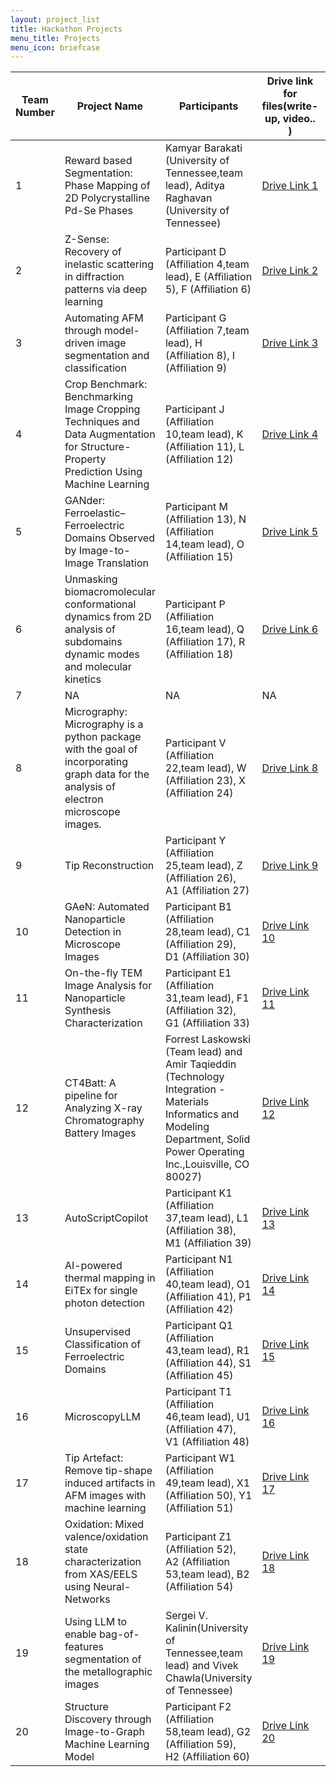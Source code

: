 ```yaml
---
layout: project_list
title: Hackathon Projects
menu_title: Projects
menu_icon: briefcase
---
```


| Team Number | Project Name         | Participants                              | Drive link for files(write-up, video.. )  | GitHub/colab/code link |
|-------------|-----------------------|------------------------------------------|-----------------------------------|-----------|
| 1           | Reward based Segmentation:  Phase Mapping of 2D Polycrystalline Pd-Se Phases  | Kamyar Barakati (University of Tennessee,team lead), Aditya Raghavan (University of Tennessee) | [Drive Link 1](https://drive.google.com/drive/folders/11u5boZctCPljXoheYjtcpB103k_3yrVU?usp=drive_link)                | [code link](https://colab.research.google.com/drive/16Sw1T5Tgo121D4IUPTUF3Lm_WGyESmYs?usp=sharing) |
| 2           | Z-Sense: Recovery of inelastic scattering in diffraction patterns via deep learning| Participant D (Affiliation 4,team lead), E (Affiliation 5), F (Affiliation 6) | [Drive Link 2](https://drive.google.com/drive/folders/120M4D4Wvxrd1ccbEEoLPEP5esTvsr9lr?usp=drive_link)                | [code link](https://github.com/dasol-yoon/ZSense) |
| 3           | Automating AFM through model-driven image segmentation and classification             | Participant G (Affiliation 7,team lead), H (Affiliation 8), I (Affiliation 9) | [Drive Link 3](https://drive.google.com/drive/folders/120EWOBBKqgJM6EBALVRNT9TZcAgNq9fG?usp=drive_link)                | [code link](https://github.com/swelborn/team-10) |
| 4           | Crop Benchmark: Benchmarking Image Cropping Techniques and Data Augmentation for Structure-Property Prediction Using Machine Learning | Participant J (Affiliation 10,team lead), K (Affiliation 11), L (Affiliation 12) | [Drive Link 4](https://drive.google.com/drive/folders/120NI_yGSBbyG1z3frISwYR1k9Nj-Ro8l?usp=drive_link)               | [code link](https://drive.google.com/file/d/1IAjUSwWDp3y1pxO5Nl413kw512e95nqm/view?usp=sharing) |
| 5           | GANder: Ferroelastic–Ferroelectric Domains Observed by Image-to-Image Translation               | Participant M (Affiliation 13), N (Affiliation 14,team lead), O (Affiliation 15) | [Drive Link 5](https://drive.google.com/drive/folders/120aacIo92APMLo__jbaIO9FT1D_hqKcT?usp=drive_link)               | [code link](https://github.com/yssion/mic-hackathon-GANder) |
| 6           | Unmasking biomacromolecular conformational dynamics from 2D analysis of subdomains dynamic modes and molecular kinetics | Participant P (Affiliation 16,team lead), Q (Affiliation 17), R (Affiliation 18) | [Drive Link 6](https://drive.google.com/drive/folders/120czHNdUNsXaTI7IpSDXQWPvzwyEw1b4?usp=drive_link)               | [code link](https://github.com/pyF4all/afm_md_dmd/tree/main) |
| 7           | NA       | NA | NA               | NA
| 8           | Micrography: Micrography is a python package with the goal of incorporating graph data for the analysis of electron microscope images.          | Participant V (Affiliation 22,team lead), W (Affiliation 23), X (Affiliation 24) | [Drive Link 8](https://drive.google.com/drive/folders/121hqbQhchUgT7ZlW-y-0xB9127HQWnid?usp=drive_link)               | [code link](https://github.com/alexk101/micrography) |
| 9           | Tip Reconstruction   | Participant Y (Affiliation 25,team lead), Z (Affiliation 26), A1 (Affiliation 27) | [Drive Link 9](https://drive.google.com/drive/folders/121rRH1thsv63KOitS9MUpVNIb4pyTq8n?usp=drive_link)               | [code link1](https://github.com/nickkolev97/Tip_deconvolution_hack) [code link2](https://github.com/ilev-sergey/Tip_deconvolution_hack)|
| 10         | GAeN: Automated Nanoparticle Detection in Microscope Images                 | Participant B1 (Affiliation 28,team lead), C1 (Affiliation 29), D1 (Affiliation 30) | [Drive Link 10](https://drive.google.com/drive/folders/121xV6cUYb8b5YpbL-Zd4x_mzMhlJxelG?usp=drive_link) | [code link](https://github.com/JosepCru/Hackathon-2024-GAeN)             |
| 11          | On-the-fly TEM Image Analysis for Nanoparticle Synthesis Characterization | Participant E1 (Affiliation 31,team lead), F1 (Affiliation 32), G1 (Affiliation 33) | [Drive Link 11](https://drive.google.com/drive/folders/122W1Jc_lMp2YVkgZCkhelgRPik-URXW9?usp=drive_link)              | [code link](https://github.com/lanceyao-research/Hackathon2024Submission/tree/main) |
| 12          | CT4Batt: A pipeline for Analyzing X-ray Chromatography Battery Images             | Forrest Laskowski (Team lead) and Amir Taqieddin (Technology Integration - Materials Informatics and Modeling Department, Solid Power Operating Inc.,Louisville, CO 80027) | [Drive Link 12](https://solidpower-my.sharepoint.com/:f:/g/personal/amir_taqieddin_solidpowerbattery_com/EuVM7mL86v5Hq-ZjCC6zfCkBYorT4HaN4nPgdcfzC2PLJg?e=pz19XI)              | [code link](https://github.com/MIM-SP/CT4Batt) |
| 13         | AutoScriptCopilot        | Participant K1 (Affiliation 37,team lead), L1 (Affiliation 38), M1 (Affiliation 39) | [Drive Link 13](https://drive.google.com/drive/folders/123BAAJnAccojaPxiTgR-xil1Z8ZebpAZ?usp=drive_link)              | [code link](https://github.com/xyin-anl/AutoScriptCopilot) |
| 14          | AI-powered thermal mapping in EiTEx for single photon detection           | Participant N1 (Affiliation 40,team lead), O1 (Affiliation 41), P1 (Affiliation 42) | [Drive Link 14](https://drive.google.com/drive/folders/11uUNu9Lm58a15k82RgtB9wCduFshlhe0?usp=drive_link)   | [code link](https://github.com/vineet05k/Mic-hackathon-2024/tree/main) |           
| 15          | Unsupervised Classification of Ferroelectric Domains    | Participant Q1 (Affiliation 43,team lead), R1 (Affiliation 44), S1 (Affiliation 45) | [Drive Link 15](https://drive.google.com/drive/folders/11whoG89YanxYy883V6Eu2iaKMfubhOBz?usp=drive_link)              | [code link](https://github.com/arman-terpetrosyan/hack_the_microscope24/tree/main) |
| 16          | MicroscopyLLM        | Participant T1 (Affiliation 46,team lead), U1 (Affiliation 47), V1 (Affiliation 48) | [Drive Link 16](https://drive.google.com/drive/folders/11y4J0gsL85Tvg5T0dcjIHJFaPEsxb-1g?usp=drive_link)              | [code link](https://github.com/adibgpt/MicroscopyLLM-Bench) |
| 17          | Tip Artefact: Remove tip-shape induced artifacts in AFM images with machine learning | Participant W1 (Affiliation 49,team lead), X1 (Affiliation 50), Y1 (Affiliation 51) | [Drive Link 17](https://drive.google.com/drive/folders/11zFATLbXK5dMUNA_N1NVtuxIXLbDtFJP?usp=drive_link)              | [code link](https://colab.research.google.com/drive/1KDJZ5vj2egOJREjpg2l9TPNGx93PqSsW?usp=sharing) |
| 18          | Oxidation: Mixed valence/oxidation state characterization from XAS/EELS using Neural-Networks          | Participant Z1 (Affiliation 52), A2 (Affiliation 53,team lead), B2 (Affiliation 54) | [Drive Link 18](https://drive.google.com/drive/folders/12-3emVjSO3OfH3UQS1uWFdRpQ4QV8iMT?usp=drive_link)              | [code link](https://github.com/Pravanop/ML4Oxi/tree/main) |
| 19  |  Using LLM to enable bag-of-features segmentation of the metallographic images| Sergei V. Kalinin(University of Tennessee,team lead) and Vivek Chawla(University of Tennessee) | [Drive Link 19](https://drive.google.com/drive/folders/12KHkhaXJf-8CnSsCL_HGgsdDUbMCcTon?usp=drive_link)              | [code link]( https://github.com/SergeiVKalinin/Hackathon_ML_Microscopy_2024/tree/main) |
| 20  |  Structure Discovery through Image-to-Graph Machine Learning Model                         | Participant F2 (Affiliation 58,team lead), G2 (Affiliation 59), H2 (Affiliation 60) | [Drive Link 20](https://drive.google.com/drive/folders/120Bf0Muow8Xu9F5NEhDh9H0TT6GdatZt?usp=drive_link)              | [code link](https://github.com/SINGROUP/relationformer-hack/tree/afm-main) |
